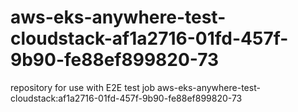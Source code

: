 # aws-eks-anywhere-test-cloudstack-af1a2716-01fd-457f-9b90-fe88ef899820-73
repository for use with E2E test job aws-eks-anywhere-test-cloudstack:af1a2716-01fd-457f-9b90-fe88ef899820-73
